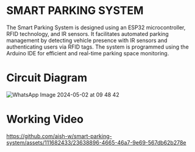 # SMART PARKING SYSTEM
The Smart Parking System is designed using an ESP32 microcontroller, RFID technology, and IR sensors. It facilitates automated parking management by detecting vehicle presence with IR sensors and authenticating users via RFID tags. The system is programmed using the Arduino IDE for efficient and real-time parking space monitoring.
# Circuit Diagram
![WhatsApp Image 2024-05-02 at 09 48 42](https://github.com/aish-w/smart-parking-system/assets/111682433/5aa5ab08-b465-4e1e-8469-88af3ec9455f)
# Working Video
https://github.com/aish-w/smart-parking-system/assets/111682433/23638896-4665-46a7-9e69-567db62b278e

